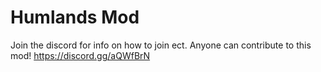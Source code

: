 # Humlands Mod
Join the discord for info on how to join ect. Anyone can contribute to this mod!
https://discord.gg/aQWfBrN
